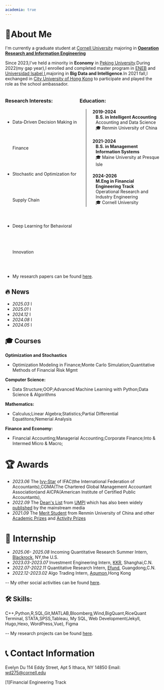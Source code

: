 ```yaml
---
academia: true
---
```


# 👋About Me 

I'm currently a graduate student at [Cornell University](https://www.cornell.edu/) majoring in **[Operation Research and Information Engineering](https://www.orie.cornell.edu/orie)** 

Since 2023,I've held a minority in **Economy** in [Peking University](https://english.pku.edu.cn/).During 2022(my gap year),I enrolled and completed master program in [ENEB](https://eneb.com/) and [Universidad Isabel I](https://www.ui1.es/),majoring in **Big Data and Intelligence**.In 2021 fall,I exchanged in [City University of Hong Kong](https://www.cb.cityu.edu.hk/exchange/international_student/testimonial?student=Inbound) to participate and played the role as the school ambassador.

  
<style>
  .timeline {
    border-left: 2px solid gray; /* 修改这里的颜色 */
    padding-left: 20px;
    margin-left: 20px;
  }

  .event {
    position: relative;
    margin-bottom: 20px;
  }

  .event .date {
    font-weight: bold;
  }

  .event .description {
    margin-left: 10px;
  }
</style>

<div style="display: flex; justify-content: space-between;">
  <div style="width: 48%;">
    <h3>Research Interests:</h3>
    <ul style="line-height:6;"> <!-- 调整行间距为3.5来增加高度 -->
      <li>Data-Driven Decision Making in Finance</li>
      <li>Stochastic and Optimization for Supply Chain</li>
      <li>Deep Learning for Behavioral Innovation</li>
    </ul>
  </div>
  <div style="width: 52%;">
    <h3>Education:</h3>
    <div class="timeline">
      <div class="event">
        <div class="date">2019-2024</div>
        <div class="description"><strong>
        B.S. in Intelligent Accounting</strong><br>Accounting and Data Science<br>🎓 Renmin University of China
        </div>
      </div>
      <div class="event">
        <div class="date">2021-2024</div>
        <div class="description"><strong>
        B.S. in Management Information Systems</strong><br>🎓 Maine University at Presque Isle
        </div>
      </div>
      <div class="event"> <!-- 新加的教育背景 -->
        <div class="date">2024-2026</div>
        <div class="description"><strong>
        M.Eng in Financial Engineering Track</strong><br>Operational Research and Industry Engineering <br>🎓 Cornell University
        </div>
      </div>
    </div>
  </div>
</div>

- My research papers can be found [here](/Publications/index.html).


## 🔥 News

- *2025.03* I 
- *2025.01* I 
- *2024.12* I 
- *2024.08* I
- *2024.05* I


## 🎓 Courses

**Optimization and Stochastics**
- Optimization Modeling in Finance;Monte Carlo Simulation;Quantitative Methods of Financial Risk Mgmt

**Computer Science:**
- Data Structure;OOP;Advanced Machine Learning with Python;Data Science & Algorithms

**Mathematics:**
- Calculus;Linear Algebra;Statistics;Partial Differential Equatitons;Nemerial Analysis

**Finance and Economy:**
- Financial Accounting;Managerial Accounting;Corporate Finance;Into & Intermed Micro & Macro;

# 🏆 Awards 

- *2023.06*  The [Ivy-Star](http://www.gdcenn.cn/a/202207/557686.html) of IFAC(the International Federation of Accountants),CGMA(The Chartered Global Management Accountant Association)and AICPA(American Institute of Certified Public Accountants),
- *2022.09* The [Dean's List](https://www.umpi.edu/articles/umpi-releases-deans-list-for-fall-2022/) from [UMPI](https://thecounty.me/2023/03/14/education/umpi-releases-deans-list-for-fall-2022/) which has also been widely [published](https://fiddleheadfocus.com/2023/03/14/news/community/umpi-releases-deans-list-for-fall-2022/) by the mainstream media
- *2021.09*  The [Merit Student](http://student.rmbs.ruc.edu.cn/Website/Show/?id=1009) from Renmin University of China and other [Academic Prizes](https://mp.weixin.qq.com/s?__biz=MzA4MjE0OTcyMQ==&mid=2651516245&idx=1&sn=21946c412fb9ee6113cf380f7b64c95a&chksm=84746563b303ec757735b9d3c30d5067f054649b393c2d95132c92cbcc6394ca541ca36bc9e0&scene=27) and [Activity Prizes](https://mp.weixin.qq.com/s/vaXMoxlFKo3Z4L-xw-OjUA)


# 💼 Internship

- *2025.06- 2025.08* Incoming Quantitative Research Summer Intern, [Blackrock](https://www.blackrock.com/us/individual),  NY,the U.S.
- *2023.03-2023.07* Investment Engineering Intern, [KKR](https://www.kkr.com/), Shanghai,C.N.
- *2022.07-2022.11* Quantitative Research Intern, [Efund](https://www.efunds.com.cn/en/), Guangdong,C.N.
- *2022.12-2023.02* Algo Trading Intern, [Aqumon](https://www.aqumon.com/),Hong Kong


-- My other social activities can be found [here](/Activity/index.html).

## 🛠 Skills: 

C++,Python,R,SQL,Git,MATLAB,Bloomberg,Wind,BigQuant,RiceQuant Terminal, STATA,SPSS,Tableau, My SQL, Web Development(Jekyll, Hugo,Hexo, WordPress,Vue), Figma

-- My research projects can be found [here](https://evelyyyynnnn.github.io/2025/04/11/Project/Economy/Economy/index.html).

# 📞 Contact Information
Evelyn Du
114 Eddy Street, Apt 5
Ithaca, NY 14850
Email: wd275@cornell.edu

<div id="note">[1]Financial Engineering Track</div>

